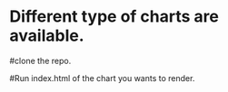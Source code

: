# Different type of charts are available.

#clone the repo.

#Run index.html of the chart you wants to render.
